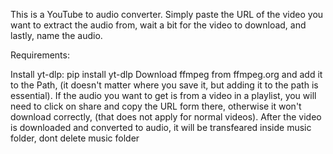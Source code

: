 This is a YouTube to audio converter.
Simply paste the URL of the video you want to extract the audio from,
wait a bit for the video to download, and lastly, name the audio.

Requirements:

Install yt-dlp: pip install yt-dlp
Download ffmpeg from ffmpeg.org and add it to the Path,
(it doesn't matter where you save it, but adding it to the path is essential).
If the audio you want to get is from a video in a playlist, 
you will need to click on share and copy the URL form there, 
otherwise it won't download correctly, (that does not apply for normal videos).
After the video is downloaded and converted to audio,
it will be transfeared inside music folder,
dont delete music folder
